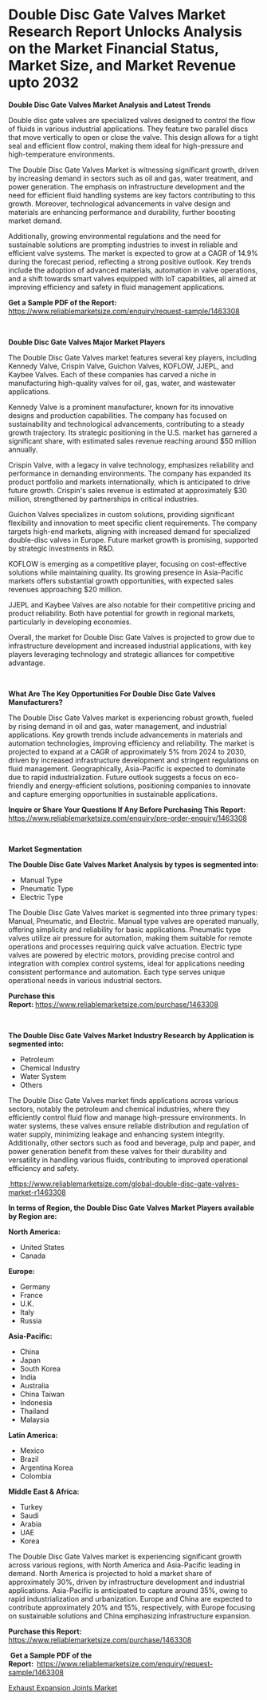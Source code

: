 <p><h1>Double Disc Gate Valves Market Research Report Unlocks Analysis on the Market Financial Status, Market Size, and Market Revenue upto 2032</h1></p><p><strong>Double Disc Gate Valves Market Analysis and Latest Trends</strong></p>
<p><p>Double disc gate valves are specialized valves designed to control the flow of fluids in various industrial applications. They feature two parallel discs that move vertically to open or close the valve. This design allows for a tight seal and efficient flow control, making them ideal for high-pressure and high-temperature environments.</p><p>The Double Disc Gate Valves Market is witnessing significant growth, driven by increasing demand in sectors such as oil and gas, water treatment, and power generation. The emphasis on infrastructure development and the need for efficient fluid handling systems are key factors contributing to this growth. Moreover, technological advancements in valve design and materials are enhancing performance and durability, further boosting market demand.</p><p>Additionally, growing environmental regulations and the need for sustainable solutions are prompting industries to invest in reliable and efficient valve systems. The market is expected to grow at a CAGR of 14.9% during the forecast period, reflecting a strong positive outlook. Key trends include the adoption of advanced materials, automation in valve operations, and a shift towards smart valves equipped with IoT capabilities, all aimed at improving efficiency and safety in fluid management applications.</p></p>
<p><strong>Get a Sample PDF of the Report:&nbsp;</strong> <a href="https://www.reliablemarketsize.com/enquiry/request-sample/1463308?utm_campaign=2319&utm_medium=2&utm_source=Github&utm_content=ia&utm_term=18022025&utm_id=double-disc-gate-valves">https://www.reliablemarketsize.com/enquiry/request-sample/1463308</a></p>
<p>&nbsp;</p>
<p><strong>Double Disc Gate Valves Major Market Players</strong></p>
<p><p>The Double Disc Gate Valves market features several key players, including Kennedy Valve, Crispin Valve, Guichon Valves, KOFLOW, JJEPL, and Kaybee Valves. Each of these companies has carved a niche in manufacturing high-quality valves for oil, gas, water, and wastewater applications.</p><p>Kennedy Valve is a prominent manufacturer, known for its innovative designs and production capabilities. The company has focused on sustainability and technological advancements, contributing to a steady growth trajectory. Its strategic positioning in the U.S. market has garnered a significant share, with estimated sales revenue reaching around $50 million annually.</p><p>Crispin Valve, with a legacy in valve technology, emphasizes reliability and performance in demanding environments. The company has expanded its product portfolio and markets internationally, which is anticipated to drive future growth. Crispin's sales revenue is estimated at approximately $30 million, strengthened by partnerships in critical industries.</p><p>Guichon Valves specializes in custom solutions, providing significant flexibility and innovation to meet specific client requirements. The company targets high-end markets, aligning with increased demand for specialized double-disc valves in Europe. Future market growth is promising, supported by strategic investments in R&D.</p><p>KOFLOW is emerging as a competitive player, focusing on cost-effective solutions while maintaining quality. Its growing presence in Asia-Pacific markets offers substantial growth opportunities, with expected sales revenues approaching $20 million.</p><p>JJEPL and Kaybee Valves are also notable for their competitive pricing and product reliability. Both have potential for growth in regional markets, particularly in developing economies.</p><p>Overall, the market for Double Disc Gate Valves is projected to grow due to infrastructure development and increased industrial applications, with key players leveraging technology and strategic alliances for competitive advantage.</p></p>
<p>&nbsp;</p>
<p><strong>What Are The Key Opportunities For Double Disc Gate Valves Manufacturers?</strong></p>
<p><p>The Double Disc Gate Valves market is experiencing robust growth, fueled by rising demand in oil and gas, water management, and industrial applications. Key growth trends include advancements in materials and automation technologies, improving efficiency and reliability. The market is projected to expand at a CAGR of approximately 5% from 2024 to 2030, driven by increased infrastructure development and stringent regulations on fluid management. Geographically, Asia-Pacific is expected to dominate due to rapid industrialization. Future outlook suggests a focus on eco-friendly and energy-efficient solutions, positioning companies to innovate and capture emerging opportunities in sustainable applications.</p></p>
<p><strong>Inquire or Share Your Questions If Any Before Purchasing This Report:</strong> <a href="https://www.reliablemarketsize.com/enquiry/pre-order-enquiry/1463308?utm_campaign=2319&utm_medium=2&utm_source=Github&utm_content=ia&utm_term=18022025&utm_id=double-disc-gate-valves">https://www.reliablemarketsize.com/enquiry/pre-order-enquiry/1463308</a></p>
<p>&nbsp;</p>
<p><strong>Market Segmentation</strong></p>
<p><strong>The Double Disc Gate Valves Market Analysis by types is segmented into:</strong></p>
<p><ul><li>Manual Type</li><li>Pneumatic Type</li><li>Electric Type</li></ul></p>
<p><p>The Double Disc Gate Valves market is segmented into three primary types: Manual, Pneumatic, and Electric. Manual type valves are operated manually, offering simplicity and reliability for basic applications. Pneumatic type valves utilize air pressure for automation, making them suitable for remote operations and processes requiring quick valve actuation. Electric type valves are powered by electric motors, providing precise control and integration with complex control systems, ideal for applications needing consistent performance and automation. Each type serves unique operational needs in various industrial sectors.</p></p>
<p><strong>Purchase this Report:&nbsp;</strong><a href="https://www.reliablemarketsize.com/purchase/1463308?utm_campaign=2319&utm_medium=2&utm_source=Github&utm_content=ia&utm_term=18022025&utm_id=double-disc-gate-valves">https://www.reliablemarketsize.com/purchase/1463308</a></p>
<p>&nbsp;</p>
<p><strong>The Double Disc Gate Valves Market Industry Research by Application is segmented into:</strong></p>
<p><ul><li>Petroleum</li><li>Chemical Industry</li><li>Water System</li><li>Others</li></ul></p>
<p><p>The Double Disc Gate Valves market finds applications across various sectors, notably the petroleum and chemical industries, where they efficiently control fluid flow and manage high-pressure environments. In water systems, these valves ensure reliable distribution and regulation of water supply, minimizing leakage and enhancing system integrity. Additionally, other sectors such as food and beverage, pulp and paper, and power generation benefit from these valves for their durability and versatility in handling various fluids, contributing to improved operational efficiency and safety.</p></p>
<p><a href="https://www.reliablemarketsize.com/global-double-disc-gate-valves-market-r1463308?utm_campaign=2319&utm_medium=2&utm_source=Github&utm_content=ia&utm_term=18022025&utm_id=double-disc-gate-valves">&nbsp;https://www.reliablemarketsize.com/global-double-disc-gate-valves-market-r1463308</a></p>
<p><strong>In terms of Region, the Double Disc Gate Valves Market Players available by Region are:</strong></p>
<p>
    <p> <strong> North America: </strong>
        <ul>
            <li>United States</li>
            <li>Canada</li>
        </ul>
        </p> 
    <p> <strong> Europe: </strong>
        <ul>
            <li>Germany</li>
            <li>France</li>
            <li>U.K.</li>
            <li>Italy</li>
            <li>Russia</li>
        </ul>
        </p> 
    <p> <strong> Asia-Pacific: </strong>
        <ul>
            <li>China</li>
            <li>Japan</li>
            <li>South Korea</li>
            <li>India</li>
            <li>Australia</li>
            <li>China Taiwan</li>
            <li>Indonesia</li>
            <li>Thailand</li>
            <li>Malaysia</li>
        </ul>
        </p> 
    <p> <strong> Latin America: </strong>
        <ul>
            <li>Mexico</li>
            <li>Brazil</li>
            <li>Argentina Korea</li>
            <li>Colombia</li>
        </ul>
        </p> 
    <p> <strong> Middle East & Africa: </strong>
        <ul>
            <li>Turkey</li>
            <li>Saudi</li>
            <li>Arabia</li>
            <li>UAE</li>
            <li>Korea</li>
        </ul>
    </p>
    </p>
<p><p>The Double Disc Gate Valves market is experiencing significant growth across various regions, with North America and Asia-Pacific leading in demand. North America is projected to hold a market share of approximately 30%, driven by infrastructure development and industrial applications. Asia-Pacific is anticipated to capture around 35%, owing to rapid industrialization and urbanization. Europe and China are expected to contribute approximately 20% and 15%, respectively, with Europe focusing on sustainable solutions and China emphasizing infrastructure expansion.</p></p>
<p><strong>Purchase this Report: </strong><a href="https://www.reliablemarketsize.com/purchase/1463308?utm_campaign=2319&utm_medium=2&utm_source=Github&utm_content=ia&utm_term=18022025&utm_id=double-disc-gate-valves">https://www.reliablemarketsize.com/purchase/1463308</a></p>
<p>&nbsp;<strong>Get a Sample PDF of the Report:&nbsp;&nbsp;</strong><a href="https://www.reliablemarketsize.com/enquiry/request-sample/1463308?utm_campaign=2319&utm_medium=2&utm_source=Github&utm_content=ia&utm_term=18022025&utm_id=double-disc-gate-valves">https://www.reliablemarketsize.com/enquiry/request-sample/1463308</a></p>
<p><strong></strong></p>
<p><p><a href="https://github.com/oslieselotte2192/Market-Research-Report-List-1/blob/main/exhaust-expansion-joints-market.md?utm_campaign=2319&utm_medium=2&utm_source=Github&utm_content=ia&utm_term=18022025&utm_id=double-disc-gate-valves">Exhaust Expansion Joints Market</a></p></p>